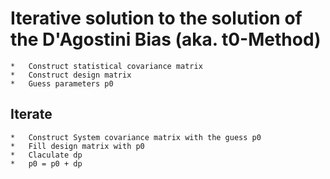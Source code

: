 # Iterative solution to the solution of the D'Agostini Bias (aka. t0-Method)

    *   Construct statistical covariance matrix
    *   Construct design matrix
    *   Guess parameters p0

## Iterate

    *   Construct System covariance matrix with the guess p0
    *   Fill design matrix with p0
    *   Claculate dp
    *   p0 = p0 + dp

